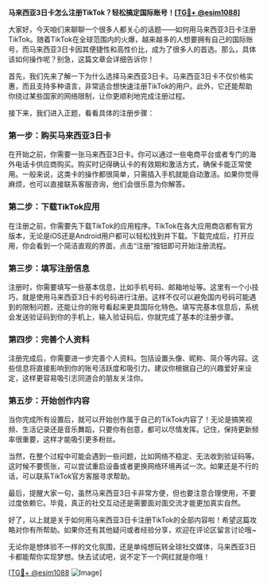 **马来西亚3日卡怎么注册TikTok？轻松搞定国际账号！[[TG💪+ @esim1088](https://t.me/s/esim1088)]**

大家好，今天咱们来聊聊一个很多人都关心的话题——如何用马来西亚3日卡注册TikTok。随着TikTok在全球范围内的火爆，越来越多的人想要拥有自己的国际账号，而马来西亚3日卡因其便捷性和高性价比，成为了很多人的首选。那么，具体该如何操作呢？别急，这篇文章会详细告诉你！

首先，我们先来了解一下为什么选择马来西亚3日卡。马来西亚3日卡不仅价格实惠，而且支持多种语言，非常适合想快速注册TikTok的用户。此外，它还能帮助你绕过某些国家的网络限制，让你更顺利地完成注册过程。

接下来，我们进入正题，看看具体的注册步骤：

### **第一步：购买马来西亚3日卡**

在开始之前，你需要一张马来西亚3日卡。你可以通过一些电商平台或者专门的海外电话卡供应商购买。购买时记得确认卡的有效期和激活方式，确保卡能正常使用。一般来说，这类卡的操作都很简单，只需插入手机就能自动激活。如果你觉得麻烦，也可以直接联系客服咨询，他们会很乐意为你解答。

### **第二步：下载TikTok应用**

在注册之前，你需要先下载TikTok的应用程序。TikTok在各大应用商店都有官方版本，无论是iOS还是Android用户都可以轻松找到并下载。下载完成后，打开应用，你会看到一个简洁直观的界面，点击“注册”按钮即可开始注册流程。

### **第三步：填写注册信息**

注册时，你需要填写一些基本信息，比如手机号码、邮箱地址等。这里有一个小技巧，就是使用马来西亚3日卡的号码进行注册。这样不仅可以避免国内号码可能遇到的限制问题，还能让你的账号看起来更具国际化特色。填写完基本信息后，系统会发送验证码到你的手机上，输入验证码后，你就完成了基本的注册步骤。

### **第四步：完善个人资料**

注册完成后，你需要进一步完善个人资料。包括设置头像、昵称、简介等内容。这些信息将直接影响到你的账号活跃度和吸引力。建议你根据自己的兴趣爱好来设定，这样更容易吸引志同道合的朋友关注你。

### **第五步：开始创作内容**

当你完成所有设置后，就可以开始创作属于自己的TikTok内容了！无论是搞笑视频、生活记录还是音乐舞蹈，只要你有创意，都可以尽情发挥。记住，保持更新频率很重要，这样才能吸引更多粉丝。

当然，在整个过程中可能会遇到一些问题，比如网络不稳定、无法收到验证码等。这时候不要慌张，可以尝试重启设备或者更换网络环境再试一次。如果还是不行的话，可以联系TikTok官方客服寻求帮助。

最后，提醒大家一句，虽然马来西亚3日卡非常方便，但也要注意合理使用，不要过度依赖它。毕竟，真正的社交互动还是需要面对面交流才能更加真实自然。

好了，以上就是关于如何用马来西亚3日卡注册TikTok的全部内容啦！希望这篇攻略对你有所帮助。如果你还有其他疑问或者经验分享，欢迎在评论区留言讨论哦~

无论你是想体验不一样的文化氛围，还是单纯想玩转全球社交媒体，马来西亚3日卡都能帮你实现梦想。快去试试吧，说不定下一个网红就是你哦！

[[TG💪+ @esim1088](https://t.me/s/esim1088) ![Image](https://i.postimg.cc/4NQfJmqS/Snipaste-2025-05-13-00-14-12.png)]
